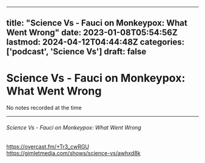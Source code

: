 
---
title: "Science Vs - Fauci on Monkeypox: What Went Wrong"
date: 2023-01-08T05:54:56Z
lastmod: 2024-04-12T04:44:48Z
categories: ['podcast', 'Science Vs']
draft: false
---


# Science Vs - Fauci on Monkeypox: What Went Wrong

No notes recorded at the time

- - -
###### Science Vs - Fauci on Monkeypox: What Went Wrong

https://overcast.fm/+Tr3_cwRGU  
https://gimletmedia.com/shows/science-vs/awhxd8k

<!-- #public #podcast #Science Vs# -->

<!-- {BearID:2054662A-4B6E-46AC-BAB7-E0040A6002E4-28016-00002D97F7F5D695} -->
